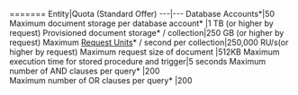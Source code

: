 =======
Entity|Quota (Standard Offer)
---|---
Database Accounts*|50
Maximum document storage per database account* |1 TB (or higher by request)
Provisioned document storage* / collection|250 GB (or higher by request)
Maximum [Request Units](../articles/documentdb/documentdb-request-units.md)* / second per collection|250,000 RU/s(or higher by request)
Maximum request size of document |512KB
Maximum execution time for stored procedure and trigger|5 seconds
Maximum number of AND clauses per query* |200		
Maximum number of OR clauses per query* |200
